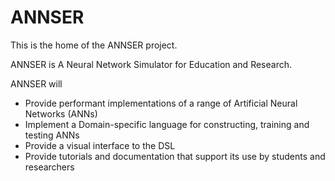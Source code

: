 # ANNSER

This is the home of the ANNSER project.

ANNSER is A Neural Network Simulator for Education and Research.

ANNSER will

* Provide performant implementations of a range of Artificial Neural Networks (ANNs)
* Implement a Domain-specific language for constructing, training and testing ANNs
* Provide a visual interface to the DSL
* Provide tutorials and documentation that support its use by students and researchers
